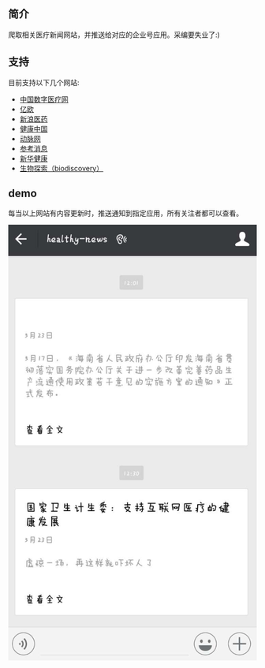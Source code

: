 ## 简介

爬取相关医疗新闻网站，并推送给对应的企业号应用。采编要失业了:)

## 支持

目前支持以下几个网站:

* [中国数字医疗网](http://www.hc3i.cn)
* [亿欧](http://www.iyiou.com/)
* [新浪医药](http://med.sina.com/)
* [健康中国](http://health.china.com.cn/)
* [动脉网](http://vcbeat.net/)
* [参考消息](http://www.cankaoxiaoxi.com)
* [新华健康](http://www.news.cn/health/)
* [生物探索（biodiscovery）](http://www.news.cn/health/)

## demo

每当以上网站有内容更新时，推送通知到指定应用，所有关注者都可以查看。

![demo](demo.jpg)
